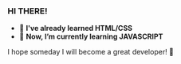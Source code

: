 ### HI THERE!

- 🥕 **I've already learned HTML/CSS**
- 🌱 **Now, I’m currently learning JAVASCRIPT**

I hope someday I will become a great developer! 💪
